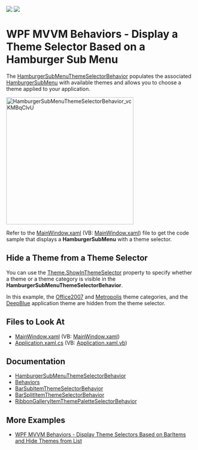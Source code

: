 <!-- default badges list -->
[![](https://img.shields.io/badge/Open_in_DevExpress_Support_Center-FF7200?style=flat-square&logo=DevExpress&logoColor=white)](https://supportcenter.devexpress.com/ticket/details/T1022677)
[![](https://img.shields.io/badge/📖_How_to_use_DevExpress_Examples-e9f6fc?style=flat-square)](https://docs.devexpress.com/GeneralInformation/403183)
<!-- default badges end -->
# WPF MVVM Behaviors - Display a Theme Selector Based on a Hamburger Sub Menu

The [HamburgerSubMenuThemeSelectorBehavior](https://docs.devexpress.com/WPF/DevExpress.Xpf.WindowsUI.HamburgerSubMenuThemeSelectorBehavior) populates the associated [HamburgerSubMenu](https://docs.devexpress.com/WPF/DevExpress.Xpf.WindowsUI.HamburgerSubMenu) with available themes and allows you to choose a theme applied to your application.

<img width="340" alt="HamburgerSubMenuThemeSelectorBehavior_vcKMBqClvU" src="https://user-images.githubusercontent.com/12169834/129886342-4fdc7873-323f-4f21-b260-fa98012c627a.png">

Refer to the [MainWindow.xaml](https://github.com/DevExpress-Examples/how-to-implement-a-theme-selector-based-on-a-hamburger-sub-menu/blob/19.2.12%2B/CS/HamburgerSubMenuThemeSelectorBehavior/MainWindow.xaml) (VB: [MainWindow.xaml](https://github.com/DevExpress-Examples/how-to-implement-a-theme-selector-based-on-a-hamburger-sub-menu/blob/19.2.12%2B/VB/HamburgerSubMenuThemeSelectorBehavior/MainWindow.xaml)) file to get the code sample that displays a **HamburgerSubMenu** with a theme selector.

## Hide a Theme from a Theme Selector

You can use the [Theme.ShowInThemeSelector](https://docs.devexpress.com/WPF/DevExpress.Xpf.Core.Theme.ShowInThemeSelector) property to specify whether a theme or a theme category is visible in the **HamburgerSubMenuThemeSelectorBehavior**. 

In this example, the [Office2007](https://docs.devexpress.com/WPF/7407#office-2007-themes) and [Metropolis](https://docs.devexpress.com/WPF/7407#metropolis-themes) theme categories, and the [DeepBlue](https://docs.devexpress.com/WPF/7407#other-themes) application theme are hidden from the theme selector.

<!-- default file list -->
## Files to Look At

- [MainWindow.xaml](./CS/HamburgerSubMenuThemeSelectorBehavior/MainWindow.xaml) (VB: [MainWindow.xaml](./VB/HamburgerSubMenuThemeSelectorBehavior/MainWindow.xaml))
- [Application.xaml.cs](./CS/HamburgerSubMenuThemeSelectorBehavior/App.xaml.cs) (VB: [Application.xaml.vb](./VB/HamburgerSubMenuThemeSelectorBehavior/Application.xaml.vb))
<!-- default file list end -->

## Documentation

- [HamburgerSubMenuThemeSelectorBehavior](https://docs.devexpress.com/WPF/DevExpress.Xpf.WindowsUI.HamburgerSubMenuThemeSelectorBehavior)
- [Behaviors](https://docs.devexpress.com/WPF/17442/mvvm-framework/behaviors)
- [BarSubItemThemeSelectorBehavior](https://docs.devexpress.com/WPF/DevExpress.Xpf.Bars.BarSubItemThemeSelectorBehavior)
- [BarSplitItemThemeSelectorBehavior](https://docs.devexpress.com/WPF/DevExpress.Xpf.Bars.BarSplitItemThemeSelectorBehavior)
- [RibbonGalleryItemThemePaletteSelectorBehavior](https://docs.devexpress.com/WPF/DevExpress.Xpf.Ribbon.RibbonGalleryItemThemePaletteSelectorBehavior)

## More Examples
- [WPF MVVM Behaviors - Display Theme Selectors Based on BarItems and Hide Themes from List](https://github.com/DevExpress-Examples/wpf-mvvm-behaviors-barItems-based-theme-selectors)
